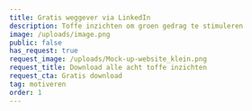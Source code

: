 ```yaml
---
title: Gratis weggever via LinkedIn
description: Toffe inzichten om groen gedrag te stimuleren
image: /uploads/image.png
public: false
has_request: true
request_image: /uploads/Mock-up-website_klein.png
request_title: Download alle acht toffe inzichten
request_cta: Gratis download
tag: motiveren
order: 1
---
```



